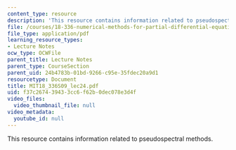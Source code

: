 ```yaml
---
content_type: resource
description: 'This resource contains information related to pseudospectral methods. '
file: /courses/18-336-numerical-methods-for-partial-differential-equations-spring-2009/f37c267439433cc6f62b0dec078e3d4f_MIT18_336S09_lec24.pdf
file_type: application/pdf
learning_resource_types:
- Lecture Notes
ocw_type: OCWFile
parent_title: Lecture Notes
parent_type: CourseSection
parent_uid: 24b4783b-01bd-9266-c95e-35fdec20a9d1
resourcetype: Document
title: MIT18_336S09_lec24.pdf
uid: f37c2674-3943-3cc6-f62b-0dec078e3d4f
video_files:
  video_thumbnail_file: null
video_metadata:
  youtube_id: null
---
```

This resource contains information related to pseudospectral methods. 

